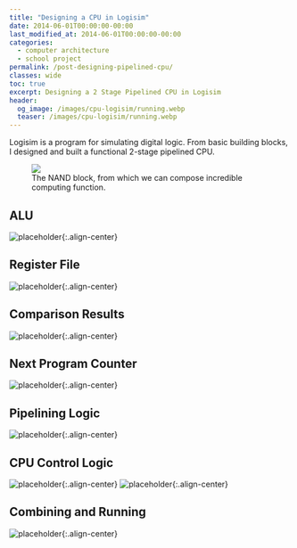 ```yaml
---
title: "Designing a CPU in Logisim"
date: 2014-06-01T00:00:00-00:00
last_modified_at: 2014-06-01T00:00:00-00:00
categories:
  - computer architecture
  - school project
permalink: /post-designing-pipelined-cpu/
classes: wide
toc: true
excerpt: Designing a 2 Stage Pipelined CPU in Logisim
header:
  og_image: /images/cpu-logisim/running.webp
  teaser: /images/cpu-logisim/running.webp
---
```


Logisim is a program for simulating digital logic. From basic building blocks, I designed and built a functional 2-stage pipelined CPU.

<figure>
<img src="/images/cpu-logisim/nand.webp">
<figcaption>The NAND block, from which we can compose incredible computing function.</figcaption>
</figure>

## ALU

![placeholder](/images/cpu-logisim/alu.webp){:.align-center}

## Register File

![placeholder](/images/cpu-logisim/register.webp){:.align-center}

## Comparison Results

![placeholder](/images/cpu-logisim/comparison.webp){:.align-center}

## Next Program Counter

![placeholder](/images/cpu-logisim/counter.webp){:.align-center}

## Pipelining Logic

![placeholder](/images/cpu-logisim/pipeline.webp){:.align-center}

## CPU Control Logic

![placeholder](/images/cpu-logisim/control.webp){:.align-center}
![placeholder](/images/cpu-logisim/control2.webp){:.align-center}

## Combining and Running

![placeholder](/images/cpu-logisim/running.webp){:.align-center}